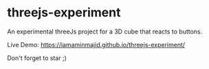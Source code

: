 # threejs-experiment
An experimental threeJs project for a 3D cube that reacts to buttons.

Live Demo: https://iamaminmajid.github.io/threejs-experiment/

Don't forget to star ;) 
